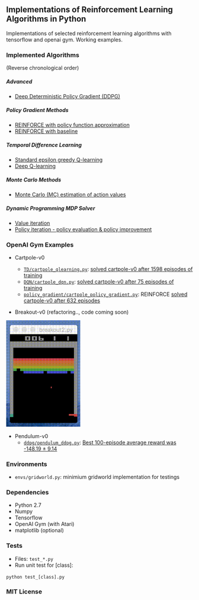 ## Implementations of Reinforcement Learning Algorithms in Python

Implementations of selected reinforcement learning algorithms with tensorflow and openai gym. Working examples.

<!-- | Implemented Algorthms   |      Working Examples
|-----------------|:--------------|
| *Policy Gradient Methods* |   |
| [REINFORCE with policy function approximation](policy_gradient/) |    [`policy_gradient/cartpole_policy_gradient.py`](policy_gradient/)   |
| [REINFORCE with baseline](policy_gradient/) | [`policy_gradient/cartpole_reinforce_baseline.py`](policy_gradient/) |
| *TD Learning* |   |
| [Standard epsilon greedy Q-learning](TD/qlearning.py) | [`TD/cartpole_qlearning.py`](TD/cartpole_qlearning.py) |
| [Deep Q-learning](DQN/) | [`DQN/cartpole_dqn.py`](DQN/) |
| *Monte Carlo Methods* |   |
| [Monte Carlo (MC) estimation of action values](monte_carlo/monte_carlo.py) | [`monte_carlo/test_monte_carlo.py`](monte_carlo/test_monte_carlo.py) |
| *Dynamic Programming MDP Solver* |   |
| [Value iteration](DP/value_iteration.py) | [`DP/test_value_iteration.py`](DP/test_value_iteration.py) |
| [Policy iteration - policy evaluation & policy improvement](DP/policy_iteration.py) | [`DP/test_value_iteration.py`](DP/test_value_iteration.py) | -->

### Implemented Algorithms

(Reverse chronological order)

##### Advanced 

- [Deep Deterministic Policy Gradient (DDPG)](ddpg/)

##### Policy Gradient Methods

- [REINFORCE with policy function approximation](policy_gradient/)
- [REINFORCE with baseline](policy_gradient/reinforce_w_baseline.py)

##### Temporal Difference Learning

- [Standard epsilon greedy Q-learning](TD/qlearning.py)
- [Deep Q-learning](DQN/)

##### Monte Carlo Methods

- [Monte Carlo (MC) estimation of action values](monte_carlo/monte_carlo.py)

##### Dynamic Programming MDP Solver

- [Value iteration](DP/value_iteration.py)
- [Policy iteration - policy evaluation & policy improvement](DP/policy_iteration.py)

### OpenAI Gym Examples

- Cartpole-v0
    - [`TD/cartpole_qlearning.py`](TD/cartpole_qlearning.py): [solved cartpole-v0 after 1598 episodes of training](https://gym.openai.com/evaluations/eval_qXAq3TZxS6WBnMci1xJ4XQ#reproducibility)
    - [`DQN/cartpole_dqn.py`](DQN/): [solved cartpole-v0 after 75 episodes of training](https://gym.openai.com/evaluations/eval_ry9ynv6ZQQm14FJdT7dvQ)
    - [`policy_gradient/cartpole_policy_gradient.py`](policy_gradient/): REINFORCE [solved cartpole-v0 after 632 episodes](https://gym.openai.com/evaluations/eval_0qE4YdUoQMi60hslLEGg)

- Breakout-v0 (refactoring.., code coming soon)

<img src="imgs/breakout10.gif" alt="breakout" width="200">

- Pendulum-v0
    - [`ddpg/pendulum_ddpg.py`](ddpg/pendulum_ddpg.py): [Best 100-episode average reward was -148.19 ± 9.14](https://gym.openai.com/evaluations/eval_9kvdhHSCTMqU8mYTaPWFrQ)

### Environments

- `envs/gridworld.py`: minimium gridworld implementation for testings

### Dependencies

- Python 2.7
- Numpy
- Tensorflow
- OpenAI Gym (with Atari)
- matplotlib (optional)

### Tests

- Files: `test_*.py`
- Run unit test for [class]:

`python test_[class].py`
<!-- 
- Test coverage (requires `coverage` and `nose`):

`nosetests --with-coverage --cover-package=.`
 -->
### MIT License


